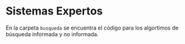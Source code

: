 # Sistemas Expertos

En la carpeta `busqueda` se encuentra el código para los algortimos de búsqueda informada y no informada.